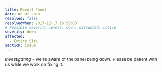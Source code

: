 ```yaml
---
title: Revolt Panel
date: 06-07-2024
resolved: false
resolvedWhen: 2017-12-17 16:58:00
# Possible severity levels: down, disrupted, notice
severity: down
affected:
  - Entire Site
section: issue
---
```


*Investigating* - We're aware of the panel being down. Please be patient with us while we work on fixing it.
